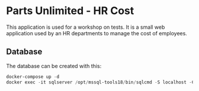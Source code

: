 # Parts Unlimited - HR Cost

This application is used for a workshop on tests. It is a small web application used by an HR departments to manage the cost of employees.

## Database

The database can be created with this:

```powershell
docker-compose up -d
docker exec -it sqlserver /opt/mssql-tools18/bin/sqlcmd -S localhost -C -U sa -P Evolve11! -i /database/Initialize.sql
```